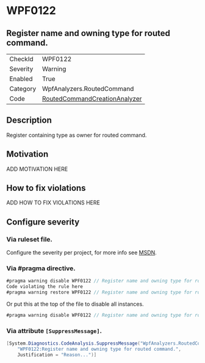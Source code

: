 # WPF0122
## Register name and owning type for routed command.

<!-- start generated table -->
<table>
  <tr>
    <td>CheckId</td>
    <td>WPF0122</td>
  </tr>
  <tr>
    <td>Severity</td>
    <td>Warning</td>
  </tr>
  <tr>
    <td>Enabled</td>
    <td>True</td>
  </tr>
  <tr>
    <td>Category</td>
    <td>WpfAnalyzers.RoutedCommand</td>
  </tr>
  <tr>
    <td>Code</td>
    <td><a href="https://github.com/DotNetAnalyzers/WpfAnalyzers/blob/master/WpfAnalyzers/NodeAnalyzers/RoutedCommandCreationAnalyzer.cs">RoutedCommandCreationAnalyzer</a></td>
  </tr>
</table>
<!-- end generated table -->

## Description

Register containing type as owner for routed command.

## Motivation

ADD MOTIVATION HERE

## How to fix violations

ADD HOW TO FIX VIOLATIONS HERE

<!-- start generated config severity -->
## Configure severity

### Via ruleset file.

Configure the severity per project, for more info see [MSDN](https://msdn.microsoft.com/en-us/library/dd264949.aspx).

### Via #pragma directive.
```C#
#pragma warning disable WPF0122 // Register name and owning type for routed command.
Code violating the rule here
#pragma warning restore WPF0122 // Register name and owning type for routed command.
```

Or put this at the top of the file to disable all instances.
```C#
#pragma warning disable WPF0122 // Register name and owning type for routed command.
```

### Via attribute `[SuppressMessage]`.

```C#
[System.Diagnostics.CodeAnalysis.SuppressMessage("WpfAnalyzers.RoutedCommand", 
    "WPF0122:Register name and owning type for routed command.", 
    Justification = "Reason...")]
```
<!-- end generated config severity -->